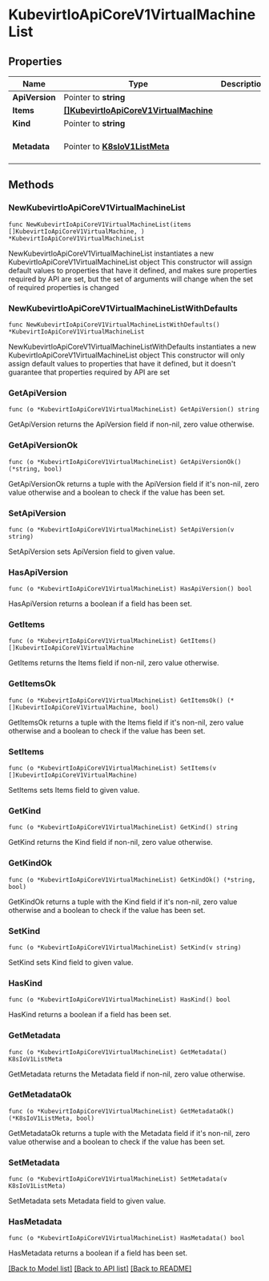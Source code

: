 # KubevirtIoApiCoreV1VirtualMachineList

## Properties

Name | Type | Description | Notes
------------ | ------------- | ------------- | -------------
**ApiVersion** | Pointer to **string** |  | [optional] 
**Items** | [**[]KubevirtIoApiCoreV1VirtualMachine**](KubevirtIoApiCoreV1VirtualMachine.md) |  | 
**Kind** | Pointer to **string** |  | [optional] 
**Metadata** | Pointer to [**K8sIoV1ListMeta**](K8sIoV1ListMeta.md) |  | [optional] [default to {}]

## Methods

### NewKubevirtIoApiCoreV1VirtualMachineList

`func NewKubevirtIoApiCoreV1VirtualMachineList(items []KubevirtIoApiCoreV1VirtualMachine, ) *KubevirtIoApiCoreV1VirtualMachineList`

NewKubevirtIoApiCoreV1VirtualMachineList instantiates a new KubevirtIoApiCoreV1VirtualMachineList object
This constructor will assign default values to properties that have it defined,
and makes sure properties required by API are set, but the set of arguments
will change when the set of required properties is changed

### NewKubevirtIoApiCoreV1VirtualMachineListWithDefaults

`func NewKubevirtIoApiCoreV1VirtualMachineListWithDefaults() *KubevirtIoApiCoreV1VirtualMachineList`

NewKubevirtIoApiCoreV1VirtualMachineListWithDefaults instantiates a new KubevirtIoApiCoreV1VirtualMachineList object
This constructor will only assign default values to properties that have it defined,
but it doesn't guarantee that properties required by API are set

### GetApiVersion

`func (o *KubevirtIoApiCoreV1VirtualMachineList) GetApiVersion() string`

GetApiVersion returns the ApiVersion field if non-nil, zero value otherwise.

### GetApiVersionOk

`func (o *KubevirtIoApiCoreV1VirtualMachineList) GetApiVersionOk() (*string, bool)`

GetApiVersionOk returns a tuple with the ApiVersion field if it's non-nil, zero value otherwise
and a boolean to check if the value has been set.

### SetApiVersion

`func (o *KubevirtIoApiCoreV1VirtualMachineList) SetApiVersion(v string)`

SetApiVersion sets ApiVersion field to given value.

### HasApiVersion

`func (o *KubevirtIoApiCoreV1VirtualMachineList) HasApiVersion() bool`

HasApiVersion returns a boolean if a field has been set.

### GetItems

`func (o *KubevirtIoApiCoreV1VirtualMachineList) GetItems() []KubevirtIoApiCoreV1VirtualMachine`

GetItems returns the Items field if non-nil, zero value otherwise.

### GetItemsOk

`func (o *KubevirtIoApiCoreV1VirtualMachineList) GetItemsOk() (*[]KubevirtIoApiCoreV1VirtualMachine, bool)`

GetItemsOk returns a tuple with the Items field if it's non-nil, zero value otherwise
and a boolean to check if the value has been set.

### SetItems

`func (o *KubevirtIoApiCoreV1VirtualMachineList) SetItems(v []KubevirtIoApiCoreV1VirtualMachine)`

SetItems sets Items field to given value.


### GetKind

`func (o *KubevirtIoApiCoreV1VirtualMachineList) GetKind() string`

GetKind returns the Kind field if non-nil, zero value otherwise.

### GetKindOk

`func (o *KubevirtIoApiCoreV1VirtualMachineList) GetKindOk() (*string, bool)`

GetKindOk returns a tuple with the Kind field if it's non-nil, zero value otherwise
and a boolean to check if the value has been set.

### SetKind

`func (o *KubevirtIoApiCoreV1VirtualMachineList) SetKind(v string)`

SetKind sets Kind field to given value.

### HasKind

`func (o *KubevirtIoApiCoreV1VirtualMachineList) HasKind() bool`

HasKind returns a boolean if a field has been set.

### GetMetadata

`func (o *KubevirtIoApiCoreV1VirtualMachineList) GetMetadata() K8sIoV1ListMeta`

GetMetadata returns the Metadata field if non-nil, zero value otherwise.

### GetMetadataOk

`func (o *KubevirtIoApiCoreV1VirtualMachineList) GetMetadataOk() (*K8sIoV1ListMeta, bool)`

GetMetadataOk returns a tuple with the Metadata field if it's non-nil, zero value otherwise
and a boolean to check if the value has been set.

### SetMetadata

`func (o *KubevirtIoApiCoreV1VirtualMachineList) SetMetadata(v K8sIoV1ListMeta)`

SetMetadata sets Metadata field to given value.

### HasMetadata

`func (o *KubevirtIoApiCoreV1VirtualMachineList) HasMetadata() bool`

HasMetadata returns a boolean if a field has been set.


[[Back to Model list]](../README.md#documentation-for-models) [[Back to API list]](../README.md#documentation-for-api-endpoints) [[Back to README]](../README.md)


